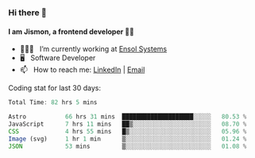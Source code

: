 ### Hi there 👋

#### I am Jismon, a frontend developer 👦🏻

- 🧑🏻‍💻   &nbsp; I’m currently working at <a href='https://www.ensolsystems.com/' target="_blank">Ensol Systems</a>
- 🖥   &nbsp; Software Developer
- 📫   &nbsp; How to reach me: <a href='https://www.linkedin.com/in/jismonthomas/'>LinkedIn</a> | <a href='mailto:hellojismonthomas@gmail.com'>Email</a>

Coding stat for last 30 days:
<!--START_SECTION:waka-->

```javascript
Total Time: 82 hrs 5 mins

Astro           66 hrs 31 mins  ████████████████████░░░░░   80.53 %
JavaScript      7 hrs 11 mins   ██▒░░░░░░░░░░░░░░░░░░░░░░   08.70 %
CSS             4 hrs 55 mins   █▒░░░░░░░░░░░░░░░░░░░░░░░   05.96 %
Image (svg)     1 hr 1 min      ▒░░░░░░░░░░░░░░░░░░░░░░░░   01.24 %
JSON            53 mins         ▒░░░░░░░░░░░░░░░░░░░░░░░░   01.08 %
```

<!--END_SECTION:waka-->

<!--
**jismonthomas/jismonthomas** is a ✨ _special_ ✨ repository because its `README.md` (this file) appears on your GitHub profile.

Here are some ideas to get you started:

- 🔭 I’m currently working on ...
- 🌱 I’m currently learning ...
- 👯 I’m looking to collaborate on ...
- 🤔 I’m looking for help with ...
- 💬 Ask me about ...
- 📫 How to reach me: ...
- 😄 Pronouns: ...
- ⚡ Fun fact: ...
-->
